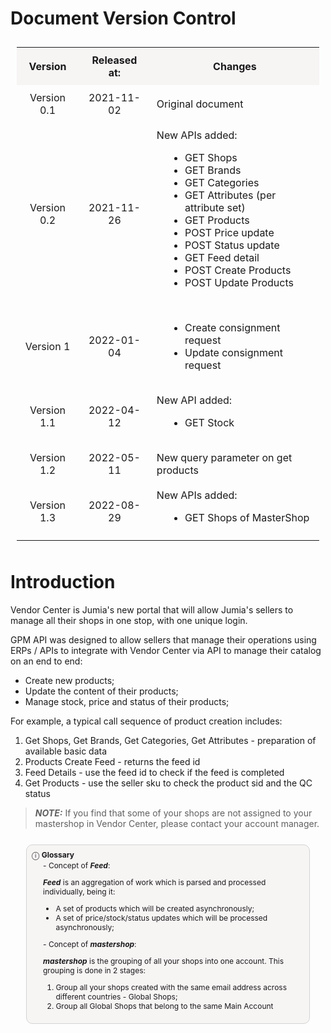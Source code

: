 # Document Version Control
<!DOCTYPE html>
<html>
<style>
table, th, td {
  border:0px solid black;
  border-collapse: collapse;
  padding: 10px
}
</style>
<body>
<table style="width:100%;">
  <tr style="background-color: #f7f4f4">
    <th style="text-align: center; padding: 10px">Version</th>
    <th>Released at:</th>
    <th>Changes</th>
  </tr>
  <tr>
    <td style="text-align: center;">Version 0.1</td>
    <td style="text-align: center;">2021-11-02</td>
    <td>Original document</td>
  </tr>
  <tr>
    <td style="text-align: center;">Version 0.2</td>
    <td style="text-align: center;">2021-11-26</td>
    <td> New APIs added:      
      <ul style="margin-left: 18px;">
          <li>GET Shops</li>
          <li>GET Brands</li>
          <li>GET Categories</li>
          <li>GET Attributes (per attribute set)</li>
          <li>GET Products</li>
          <li>POST Price update</li>
          <li>POST Status update</li>
          <li>GET Feed detail</li>
          <li>POST Create Products</li>
          <li>POST Update Products</li>
        </ul> 
    </td>  
  </tr>
    <tr>
    <td style="text-align: center;">Version 1</td>
    <td style="text-align: center;">2022-01-04</td>
    <td>   
      <ul style="margin-left: 18px;">
          <li>Create consignment request</li>
          <li>Update consignment request</li>
        </ul> 
    </td>  
  </tr>
    <tr>
    <td style="text-align: center;">Version 1.1</td>
    <td style="text-align: center;">2022-04-12</td>
    <td> New API added:      
      <ul style="margin-left: 18px;">
          <li>GET Stock</li>
        </ul> 
    </td>  
    </tr>
  </tr>
    <tr>
    <td style="text-align: center;">Version 1.2</td>
    <td style="text-align: center;">2022-05-11</td>
    <td>New query parameter on get products</td>
  </tr>
    </tr>
    <tr>
    <td style="text-align: center;">Version 1.3</td>
    <td style="text-align: center;">2022-08-29</td>
    <td> New APIs added:      
      <ul style="margin-left: 18px;">
          <li>GET Shops of MasterShop</li>
        </ul> 
    </td>
  </tr>
</table>
</body>
</html>

# Introduction
Vendor Center is Jumia's new portal that will allow Jumia's sellers to manage all their shops in one stop, with one unique login.

GPM API was designed to allow sellers that manage their operations using ERPs / APIs to integrate with Vendor Center via API to manage their catalog on an end to end:
  - Create new products;
  - Update the content of their products;
  - Manage stock, price and status of their products;

For example, a typical call sequence of product creation includes:
  
  1.  Get Shops, Get Brands, Get Categories, Get Attributes - preparation of available basic data
  2.  Products Create Feed - returns the feed id
  3.  Feed Details - use the feed id to check if the feed is completed
  4.  Get Products - use the seller sku to check the product sid and the QC status

> ***_NOTE:_***   If you find that some of your shops are not assigned to your mastershop in Vendor Center, please contact your account manager.

<div style="border-radius: 10px; background:  #f7f4f4; font-size: 12px; padding: 8px; border: 1px solid lightgray; margin: 25px;">
&#9432; <b>Glossary</b>
<p style="margin-left: 18px; margin-top: 2px"> 
  - Concept of <b><i>Feed</i></b>:
</p>
<p style="margin-left: 18px;"> 
  <b><i>Feed</i></b> is an aggregation of work which is parsed and processed individually, being it:
</p>
  <ul style="margin-left: 18px;">
    <li>A set of products which will be created asynchronously;</li>
    <li>A set of price/stock/status updates which will be processed asynchronously;</li>
  </ul>
<p style="margin-left: 18px; margin-top: 2px"> 
    - Concept of <b><i>mastershop</i></b>:
</p>
<p style="margin-left: 18px;"> 
  <b><i>mastershop</i></b> is the grouping of all your shops into one account. This grouping is done in 2 stages:
</p>
  <ol style="margin-left: 18px;">
    <li>Group all your shops created with the same email address across different countries - Global Shops;</li>
    <li>Group all Global Shops that belong to the same Main Account</li>
  </ol>  
</div>